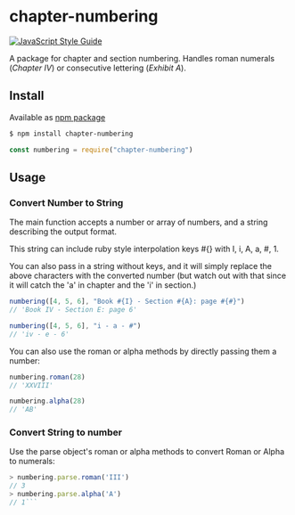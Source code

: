 # chapter-numbering

[![JavaScript Style Guide](https://img.shields.io/badge/code%20style-standard-brightgreen.svg)](http://standardjs.com/)

A package for chapter and section numbering.
Handles roman numerals (_Chapter IV_) or consecutive lettering (_Exhibit A_).

## Install
Available as [npm package](https://www.npmjs.com/package/chapter-numbering)

```bash
$ npm install chapter-numbering
```
``` JavaScript
const numbering = require("chapter-numbering")
```
## Usage
### Convert Number to String

The main function accepts a number or array of numbers, and a string describing the output format.

This string can include ruby style interpolation keys #{} with I, i, A, a, #, 1.

You can also pass in a string without keys, and it will simply replace the above characters with the converted number (but watch out with that since it will catch the 'a' in chapter and the 'i' in section.)

``` JavaScript
numbering([4, 5, 6], "Book #{I} - Section #{A}: page #{#}")
// 'Book IV - Section E: page 6'

numbering([4, 5, 6], "i - a - #")
// 'iv - e - 6'
```

You can also use the roman or alpha methods by directly passing them a number:

``` JavaScript
numbering.roman(28)
// 'XXVIII'

numbering.alpha(28)
// 'AB'
```

### Convert String to number
Use the parse object's roman or alpha methods to convert Roman or Alpha to numerals:

``` JavaScript
> numbering.parse.roman('III')
// 3
> numbering.parse.alpha('A')
// 1```
